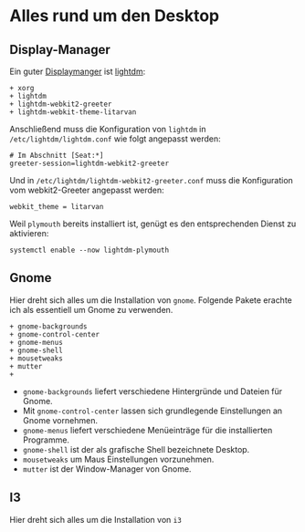 # Alles rund um den Desktop

## Display-Manager

Ein guter [Displaymanger](https://wiki.archlinux.org/index.php/Display_manager) ist [lightdm](https://wiki.archlinux.org/index.php/LightDM#Changing_background_images/colors):

    + xorg
    + lightdm
    + lightdm-webkit2-greeter
    + lightdm-webkit-theme-litarvan

Anschließend muss die Konfiguration von `lightdm` in `/etc/lightdm/lightdm.conf` wie folgt angepasst werden:

    # Im Abschnitt [Seat:*]
    greeter-session=lightdm-webkit2-greeter

Und in `/etc/lightdm/lightdm-webkit2-greeter.conf` muss die Konfiguration vom webkit2-Greeter angepasst werden:

    webkit_theme = litarvan



Weil `plymouth` bereits installiert ist, genügt es den entsprechenden Dienst zu aktivieren:

    systemctl enable --now lightdm-plymouth




## Gnome 

Hier dreht sich alles um die Installation von `gnome`. Folgende Pakete erachte ich als essentiell um Gnome zu verwenden.

    + gnome-backgrounds
    + gnome-control-center
    + gnome-menus
    + gnome-shell
    + mousetweaks
    + mutter
    + 

* `gnome-backgrounds` liefert verschiedene Hintergründe und Dateien für Gnome. 
* Mit `gnome-control-center` lassen sich grundlegende Einstellungen an Gnome vornehmen. 
* `gnome-menus` liefert verschiedene Menüeinträge für die installierten Programme. 
* `gnome-shell` ist der als grafische Shell bezeichnete Desktop.
* `mousetweaks` um Maus Einstellungen vorzunehmen.
* `mutter` ist der Window-Manager von Gnome.








## I3 

Hier dreht sich alles um die Installation von `i3`